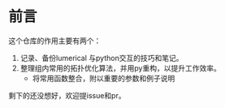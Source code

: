 # 前言

这个仓库的作用主要有两个：
1. 记录、备份lumerical 与python交互的技巧和笔记。
2. 整理组内常用的拓扑优化算法，并用py重构，以提升工作效率。
   * 将常用函数整合，附以重要的参数和例子说明


剩下的还没想好，欢迎提issue和pr。